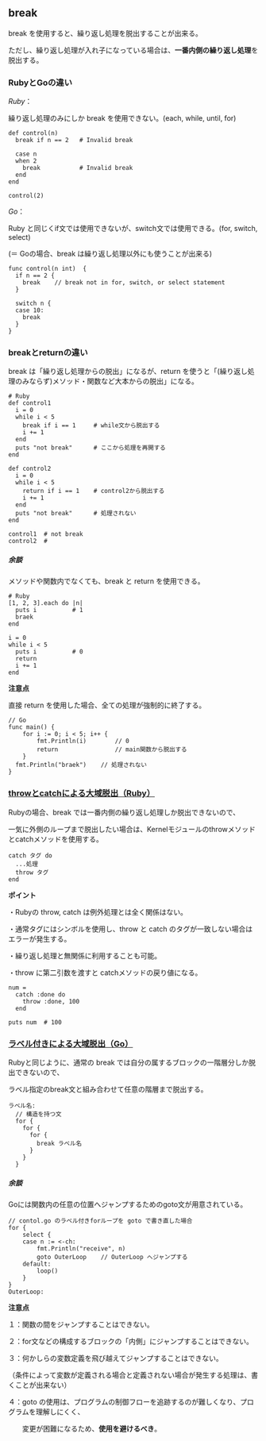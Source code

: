 ## break

break を使用すると、繰り返し処理を脱出することが出来る。

ただし、繰り返し処理が入れ子になっている場合は、**一番内側の繰り返し処理**を脱出する。

### RubyとGoの違い

*Ruby*：

繰り返し処理のみにしか break を使用できない。(each, while, until, for)
```
def control(n)
  break if n == 2   # Invalid break

  case n
  when 2
    break           # Invalid break
  end
end

control(2)
```
*Go*：

Ruby と同じくif文では使用できないが、switch文では使用できる。(for, switch, select)

(＝ Goの場合、break は繰り返し処理以外にも使うことが出来る)
```
func control(n int)  {
  if n == 2 {
    break    // break not in for, switch, or select statement
  }

  switch n {
  case 10:
    break
  }
}
```

### breakとreturnの違い

break は「繰り返し処理からの脱出」になるが、return を使うと「(繰り返し処理のみならず)メソッド・関数など大本からの脱出」になる。
```
# Ruby
def control1
  i = 0
  while i < 5
    break if i == 1     # while文から脱出する
    i += 1
  end
  puts "not break"      # ここから処理を再開する
end

def control2
  i = 0
  while i < 5
    return if i == 1    # control2から脱出する
    i += 1
  end
  puts "not break"      # 処理されない
end

control1  # not break
control2  # 
```


##### 余談

メソッドや関数内でなくても、break と return を使用できる。
```
# Ruby
[1, 2, 3].each do |n|
  puts i          # 1
  braek
end

i = 0
while i < 5
  puts i          # 0
  return
  i += 1
end
```
**注意点**

直接 return を使用した場合、全ての処理が強制的に終了する。
```
// Go
func main() {
	for i := 0; i < 5; i++ {
		fmt.Println(i)        // 0
		return                // main関数から脱出する
	}
  fmt.Println("braek")    // 処理されない
}
```

### [throwとcatchによる大域脱出（Ruby）](https://github.com/DaisukeKarasawa/ruby-and-go/blob/master/control_syntax/control.rb)

Rubyの場合、break では一番内側の繰り返し処理しか脱出できないので、

一気に外側のループまで脱出したい場合は、Kernelモジュールのthrowメソッドとcatchメソッドを使用する。
```
catch タグ do
  ...処理
  throw タグ
end
```
**ポイント**

・Rubyの throw, catch は例外処理とは全く関係はない。

・通常タグにはシンボルを使用し、throw と catch のタグが一致しない場合はエラーが発生する。

・繰り返し処理と無関係に利用することも可能。

・throw に第二引数を渡すと catchメソッドの戻り値になる。
```
num =
  catch :done do
    throw :done, 100
  end

puts num  # 100
```

### [ラベル付きによる大域脱出（Go）](https://github.com/DaisukeKarasawa/ruby-and-go/blob/master/control_syntax/control.go)

Rubyと同じように、通常の break では自分の属するブロックの一階層分しか脱出できないので、

ラベル指定のbreak文と組み合わせて任意の階層まで脱出する。
```
ラベル名:
  // 構造を持つ文
  for {
    for {
      for {
        break ラベル名
      }
    }
  }
```

##### 余談

Goには関数内の任意の位置へジャンプするためのgoto文が用意されている。
```
// contol.go のラベル付きforループを goto で書き直した場合
for {
	select {
	case n := <-ch:
		fmt.Println("receive", n)
		goto OuterLoop    // OuterLoop へジャンプする
	default:
		loop()
	}
}
OuterLoop:
```

**注意点**

１：関数の間をジャンプすることはできない。

２：for文などの構成するブロックの「内側」にジャンプすることはできない。

３：何かしらの変数定義を飛び越えてジャンプすることはできない。

（条件によって変数が定義される場合と定義されない場合が発生する処理は、書くことが出来ない）

４：goto の使用は、プログラムの制御フローを追跡するのが難しくなり、プログラムを理解しにくく、

　　変更が困難になるため、**使用を避けるべき**。

